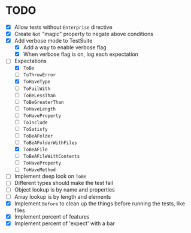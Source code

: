 # TODO

- [x] Allow tests without `Enterprise` directive
- [x] Create `Not` "magic" property to negate above conditions
- [x] Add verbose mode to TestSuite
  - [x] Add a way to enable verbose flag
  - [x] When verbose flag is on, log each expectation
- [ ] Expectations
  - [x] `ToBe`
  - [ ] `ToThrowError`
  - [x] `ToHaveType`
  - [ ] `ToFailWith`
  - [ ] `ToBeLessThan`
  - [ ] `ToBeGreaterThan`
  - [ ] `ToHaveLength`
  - [ ] `ToHaveProperty`
  - [ ] `ToInclude`
  - [ ] `ToSatisfy`
  - [ ] `ToBeAFolder`
  - [ ] `ToBeAFolderWithFiles`
  - [x] `ToBeAFile`
  - [ ] `ToBeAFileWithContents`
  - [ ] `ToHaveProperty`
  - [ ] `ToHaveMethod`
- [ ] Implement deep look on `ToBe`
 - [ ] Different types should make the test fail
 - [ ] Object lookup is by name and properties
 - [ ] Array lookup is by length and elements
- [x] Implement `Before` to clean up the things before running the tests, like files
- [x] Implement percent of features
- [x] Implement percent of 'expect' with a bar